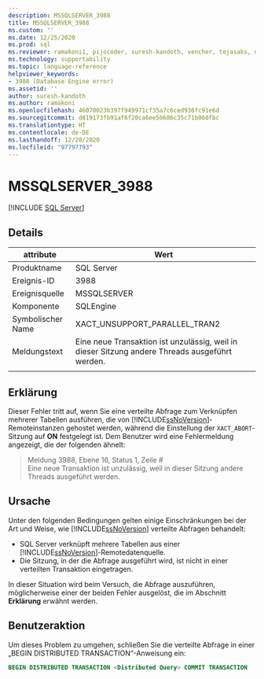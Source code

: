 ```yaml
---
description: MSSQLSERVER_3988
title: MSSQLSERVER_3988
ms.custom: ''
ms.date: 12/25/2020
ms.prod: sql
ms.reviewer: ramakoni1, pijocoder, suresh-kandoth, vencher, tejasaks, docast
ms.technology: supportability
ms.topic: language-reference
helpviewer_keywords:
- 3988 (Database Engine error)
ms.assetid: ''
author: suresh-kandoth
ms.author: ramakoni
ms.openlocfilehash: 46070023b397f949971cf35a7c6ced936fc91e6d
ms.sourcegitcommit: d819173fb91af6f20ca6ee59686c35c71b060fbc
ms.translationtype: HT
ms.contentlocale: de-DE
ms.lasthandoff: 12/28/2020
ms.locfileid: "97797793"
---
```

# <a name="mssqlserver_3988"></a>MSSQLSERVER_3988
 [!INCLUDE [SQL Server](../../includes/applies-to-version/sqlserver.md)]

## <a name="details"></a>Details

|attribute|Wert|
|---|---|
|Produktname|SQL Server|
|Ereignis-ID|3988|
|Ereignisquelle|MSSQLSERVER|
|Komponente|SQLEngine|
|Symbolischer Name|XACT_UNSUPPORT_PARALLEL_TRAN2|
|Meldungstext|Eine neue Transaktion ist unzulässig, weil in dieser Sitzung andere Threads ausgeführt werden.|
||

## <a name="explanation"></a>Erklärung

Dieser Fehler tritt auf, wenn Sie eine verteilte Abfrage zum Verknüpfen mehrerer Tabellen ausführen, die von [!INCLUDE[ssNoVersion](../../includes/ssnoversion-md.md)]-Remoteinstanzen gehostet werden, während die Einstellung der `XACT_ABORT`-Sitzung auf **ON** festgelegt ist. Dem Benutzer wird eine Fehlermeldung angezeigt, die der folgenden ähnelt:

> Meldung 3988, Ebene 16, Status 1, Zeile #  
Eine neue Transaktion ist unzulässig, weil in dieser Sitzung andere Threads ausgeführt werden.

## <a name="cause"></a>Ursache

Unter den folgenden Bedingungen gelten einige Einschränkungen bei der Art und Weise, wie [!INCLUDE[ssNoVersion](../../includes/ssnoversion-md.md)] verteilte Abfragen behandelt:

- SQL Server verknüpft mehrere Tabellen aus einer [!INCLUDE[ssNoVersion](../../includes/ssnoversion-md.md)]-Remotedatenquelle.
- Die Sitzung, in der die Abfrage ausgeführt wird, ist nicht in einer verteilten Transaktion eingetragen.

In dieser Situation wird beim Versuch, die Abfrage auszuführen, möglicherweise einer der beiden Fehler ausgelöst, die im Abschnitt **Erklärung** erwähnt werden.

## <a name="user-action"></a>Benutzeraktion

Um dieses Problem zu umgehen, schließen Sie die verteilte Abfrage in einer „BEGIN DISTRIBUTED TRANSACTION“-Anweisung ein:

```sql
BEGIN DISTRIBUTED TRANSACTION <Distributed Query> COMMIT TRANSACTION
```
